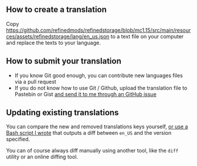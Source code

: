 ## How to create a translation
Copy https://github.com/refinedmods/refinedstorage/blob/mc1.15/src/main/resources/assets/refinedstorage/lang/en_us.json to a text file on your computer and replace the texts to your language.

## How to submit your translation
- If you know Git good enough, you can contribute new languages files via a pull request
- If you do not know how to use Git / Github,  upload the translation file to Pastebin or Gist [and send it to me through an GitHub issue](https://github.com/refinedmods/refinedstorage/issues)

## Updating existing translations
You can compare the new and removed translations keys yourself, [or use a Bash script I wrote](https://github.com/refinedmods/refinedstorage/blob/mc1.15/tools/missing-translation-keys.sh) that outputs a diff between `en_US` and the version specified.

You can of course always diff manually using another tool, like the `diff` utility or an online diffing tool.